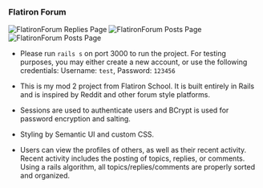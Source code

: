 ### Flatiron Forum

![FlatironForum Replies Page](https://i.imgur.com/ZDB8TSN.png)
![FlatironForum Posts Page](https://i.imgur.com/mWOwp7m.png)
![FlatironForum Posts Page](https://i.imgur.com/GfyqSWD.png)




- Please run `rails s` on port 3000 to run the project. For testing purposes, you may either create a new account, or use the following credentials: Username: `test`, Password: `123456`

- This is my mod 2 project from Flatiron School. It is built entirely in Rails and is inspired by Reddit and other forum style platforms.

- Sessions are used to authenticate users and BCrypt is used for password encryption and salting.

- Styling by Semantic UI and custom CSS.

- Users can view the profiles of others, as well as their recent activity. Recent activity includes the posting of topics, replies, or comments. Using a rails algorithm, all topics/replies/comments are properly sorted and organized.
